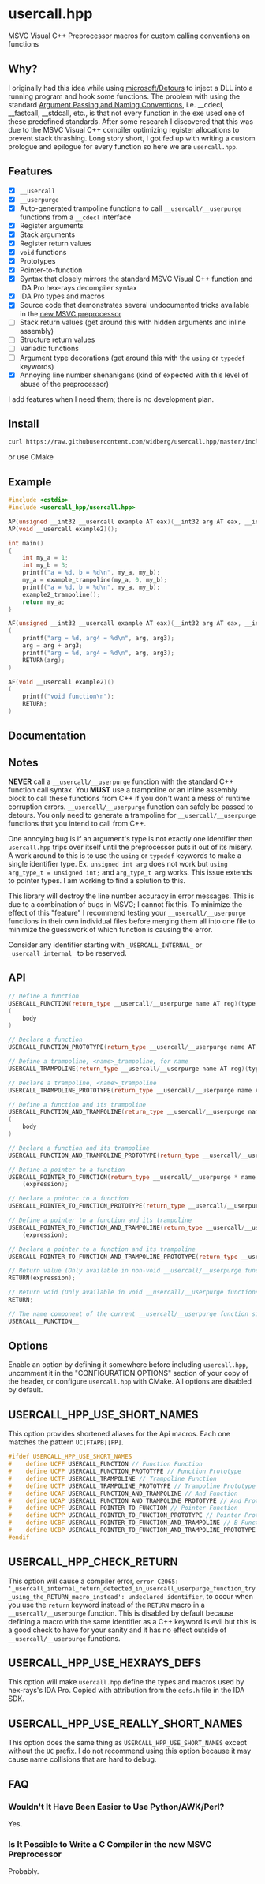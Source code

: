 # usercall.hpp

MSVC Visual C++ Preprocessor macros for custom calling conventions on functions

## Why?

I originally had this idea while using [microsoft/Detours](https://github.com/microsoft/Detours) to inject a DLL into a running program and hook some functions. The problem with using the standard [Argument Passing and Naming Conventions](https://docs.microsoft.com/en-us/cpp/cpp/argument-passing-and-naming-conventions?view=msvc-160), i.e. __cdecl, __fastcall, __stdcall, etc., is that not every function in the exe used one of these predefined standards. After some research I discovered that this was due to the MSVC Visual C++ compiler optimizing register allocations to prevent stack thrashing. Long story short, I got fed up with writing a custom prologue and epilogue for every function so here we are `usercall.hpp`.

## Features

- [X] `__usercall`
- [X] `__userpurge`
- [X] Auto-generated trampoline functions to call `__usercall/__userpurge` functions from a `__cdecl` interface
- [X] Register arguments
- [X] Stack arguments
- [X] Register return values
- [X] `void` functions
- [X] Prototypes
- [X] Pointer-to-function
- [X] Syntax that closely mirrors the standard MSVC Visual C++ function and IDA Pro hex-rays decompiler syntax
- [X] IDA Pro types and macros
- [X] Source code that demonstrates several undocumented tricks available in the [new MSVC preprocessor](https://docs.microsoft.com/en-us/cpp/preprocessor/preprocessor-experimental-overview?view=msvc-160)
- [ ] Stack return values (get around this with hidden arguments and inline assembly)
- [ ] Structure return values
- [ ] Variadic functions
- [ ] Argument type decorations (get around this with the `using` or `typedef` keywords)
- [X] Annoying line number shenanigans (kind of expected with this level of abuse of the preprocessor)

I add features when I need them; there is no development plan.

## Install

```sh
curl https://raw.githubusercontent.com/widberg/usercall.hpp/master/include/usercall_hpp/usercall.hpp
```

or use CMake

## Example

```cpp
#include <cstdio>
#include <usercall_hpp/usercall.hpp>

AP(unsigned __int32 __usercall example AT eax)(__int32 arg AT eax, __int32 arg2 AT ebx, __int32 arg3);
AP(void __usercall example2)();

int main()
{
    int my_a = 1;
    int my_b = 3;
    printf("a = %d, b = %d\n", my_a, my_b);
    my_a = example_trampoline(my_a, 0, my_b);
    printf("a = %d, b = %d\n", my_a, my_b);
    example2_trampoline();
    return my_a;
}

AF(unsigned __int32 __usercall example AT eax)(__int32 arg AT eax, __int32 arg2 AT ebx, __int32 arg3)
(
    printf("arg = %d, arg4 = %d\n", arg, arg3);
    arg = arg + arg3;
    printf("arg = %d, arg4 = %d\n", arg, arg3);
    RETURN(arg);
)

AF(void __usercall example2)()
(
    printf("void function\n");
    RETURN;
)
```

## Documentation

## Notes

**NEVER** call a `__usercall/__userpurge` function with the standard C++ function call syntax. You **MUST** use a trampoline or an inline assembly block to call these functions from C++ if you don't want a mess of runtime corruption errors. `__usercall/__userpurge` function can safely be passed to detours. You only need to generate a trampoline for `__usercall/__userpurge` functions that you intend to call from C++.

One annoying bug is if an argument's type is not exactly one identifier then `usercall.hpp` trips over itself until the preprocessor puts it out of its misery. A work around to this is to use the `using` or `typedef` keywords to make a single identifier type. Ex. `unsigned int arg` does not work but `using arg_type_t = unsigned int;` and `arg_type_t arg` works. This issue extends to pointer types. I am working to find a solution to this.

This library will destroy the line number accuracy in error messages. This is due to a combination of bugs in MSVC; I cannot fix this. To minimize the effect of this "feature" I recommend testing your `__usercall/__userpurge` functions in their own individual files before merging them all into one file to minimize the guesswork of which function is causing the error.

Consider any identifier starting with `_USERCALL_INTERNAL_` or `_usercall_internal_` to be reserved.

## API

```cpp
// Define a function
USERCALL_FUNCTION(return_type __usercall/__userpurge name AT reg)(type name AT reg, ..., type name, ...)
(
    body
)

// Declare a function
USERCALL_FUNCTION_PROTOTYPE(return_type __usercall/__userpurge name AT reg)(type name AT reg, ..., type name, ...);

// Define a trampoline, <name>_trampoline, for name
USERCALL_TRAMPOLINE(return_type __usercall/__userpurge name AT reg)(type name AT reg, ..., type name, ...);

// Declare a trampoline, <name>_trampoline
USERCALL_TRAMPOLINE_PROTOTYPE(return_type __usercall/__userpurge name AT reg)(type name AT reg, ..., type name, ...);

// Define a function and its trampoline
USERCALL_FUNCTION_AND_TRAMPOLINE(return_type __usercall/__userpurge name AT reg)(type name AT reg, ..., type name, ...)
(
    body
)

// Declare a function and its trampoline
USERCALL_FUNCTION_AND_TRAMPOLINE_PROTOTYPE(return_type __usercall/__userpurge name AT reg)(type name AT reg, ..., type name, ...);

// Define a pointer to a function
USERCALL_POINTER_TO_FUNCTION(return_type __usercall/__userpurge * name AT reg)(type name AT reg, ..., type name, ...)
    (expression);

// Declare a pointer to a function
USERCALL_POINTER_TO_FUNCTION_PROTOTYPE(return_type __usercall/__userpurge * name AT reg)(type name AT reg, ..., type name, ...);

// Define a pointer to a function and its trampoline
USERCALL_POINTER_TO_FUNCTION_AND_TRAMPOLINE(return_type __usercall/__userpurge name AT reg)(type name AT reg, ..., type name, ...)
    (expression);

// Declare a pointer to a function and its trampoline
USERCALL_POINTER_TO_FUNCTION_AND_TRAMPOLINE_PROTOTYPE(return_type __usercall/__userpurge name AT reg)(type name AT reg, ..., type name, ...);

// Return value (Only available in non-void __usercall/__userpurge functions)
RETURN(expression);

// Return void (Only available in void __usercall/__userpurge functions)
RETURN;

// The name component of the current __usercall/__userpurge function signature (as an identifier) (Only available in __usercall/__userpurge functions)
USERCALL__FUNCTION__
```

## Options

Enable an option by defining it somewhere before including `usercall.hpp`, uncomment it in the "CONFIGURATION OPTIONS" section of your copy of the header, or configure `usercall.hpp` with CMake. All options are disabled by default.

## USERCALL_HPP_USE_SHORT_NAMES

This option provides shortened aliases for the Api macros. Each one matches the pattern `UC[FTAPB][FP]`.

```cpp
#ifdef USERCALL_HPP_USE_SHORT_NAMES
#    define UCFF USERCALL_FUNCTION // Function Function
#    define UCFP USERCALL_FUNCTION_PROTOTYPE // Function Prototype
#    define UCTF USERCALL_TRAMPOLINE // Trampoline Function
#    define UCTP USERCALL_TRAMPOLINE_PROTOTYPE // Trampoline Prototype
#    define UCAF USERCALL_FUNCTION_AND_TRAMPOLINE // And Function
#    define UCAP USERCALL_FUNCTION_AND_TRAMPOLINE_PROTOTYPE // And Prototype
#    define UCPF USERCALL_POINTER_TO_FUNCTION // Pointer Function
#    define UCPP USERCALL_POINTER_TO_FUNCTION_PROTOTYPE // Pointer Prototype
#    define UCBF USERCALL_POINTER_TO_FUNCTION_AND_TRAMPOLINE // B Function
#    define UCBP USERCALL_POINTER_TO_FUNCTION_AND_TRAMPOLINE_PROTOTYPE // B Prototype
#endif
```

## USERCALL_HPP_CHECK_RETURN

This option will cause a compiler error, `error C2065: '_usercall_internal_return_detected_in_usercall_userpurge_function_try_using_the_RETURN_macro_instead': undeclared identifier`, to occur when you use the `return` keyword instead of the `RETURN` macro in a `__usercall/__userpurge` function. This is disabled by default because defining a macro with the same identifier as a C++ keyword is evil but this is a good check to have for your sanity and it has no effect outside of `__usercall/__userpurge` functions.

## USERCALL_HPP_USE_HEXRAYS_DEFS

This option will make `usercall.hpp` define the types and macros used by hex-rays's IDA Pro. Copied with attribution from the `defs.h` file in the IDA SDK.

## USERCALL_HPP_USE_REALLY_SHORT_NAMES

This option does the same thing as `USERCALL_HPP_USE_SHORT_NAMES` except without the `UC` prefix. I do not recommend using this option because it may cause name collisions that are hard to debug.

## FAQ

### Wouldn't It Have Been Easier to Use Python/AWK/Perl?

Yes.

### Is It Possible to Write a C Compiler in the new MSVC Preprocessor

Probably.
